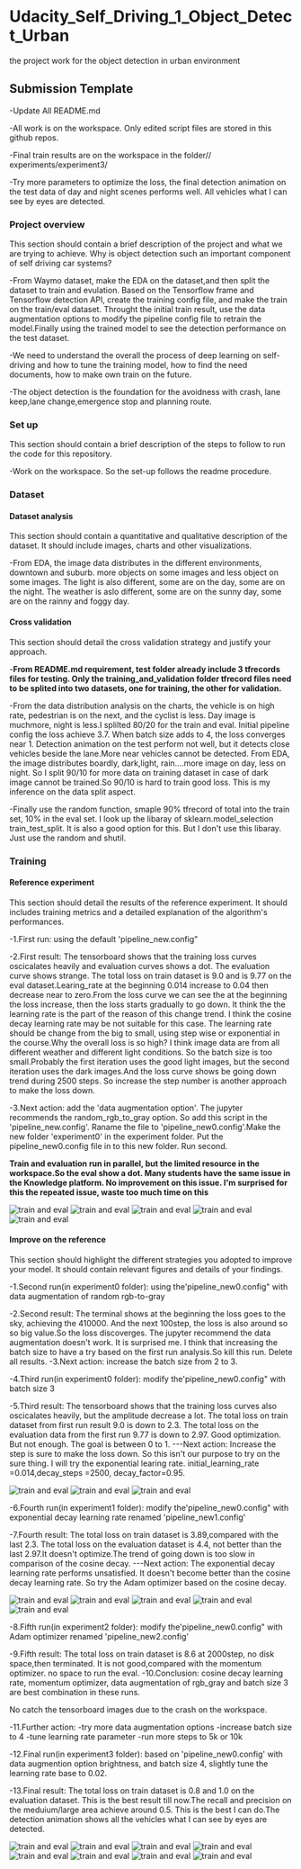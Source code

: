 # Udacity_Self_Driving_1_Object_Detect_Urban
the project work for the object detection in urban environment
## Submission Template

-Update All README.md

-All work is on the workspace. Only edited script files are stored in this github repos.

-Final train results are on the workspace in the folder// experiments/experiment3/

-Try more parameters to optimize the loss, the final detection animation on the test data of day and night scenes performs well. All vehicles what I can see by eyes are detected.

### Project overview
This section should contain a brief description of the project and what we are trying to achieve. Why is object detection such an important component of self driving car systems?

-From Waymo dataset, make the EDA on the dataset,and then split the dataset to train and evulation. Based on the Tensorflow frame and Tensorflow detection API, create the training config file, and make the train on the train/eval dataset. Throught the initial train result, use the data augmentation options to modify the pipeline config file to retrain the model.Finally using the trained model to see the detection performance on the test dataset.

-We need to understand the overall the process of deep learning on self-driving and how to tune the training model, how to find the need documents, how to make own train on the future. 

-The object detection is the foundation for the avoidness with crash, lane keep,lane change,emergence stop and planning route.

### Set up
This section should contain a brief description of the steps to follow to run the code for this repository.

-Work on the workspace. So the set-up follows the readme procedure.

### Dataset
#### Dataset analysis
This section should contain a quantitative and qualitative description of the dataset. It should include images, charts and other visualizations.

-From EDA, the image data distributes in the different environments, downtown and suburb. more objects on some images and less object on some images. The light is also different, some are on the day, some are on the night. The weather is aslo different, some are on the sunny day, some are on the rainny and foggy day.

#### Cross validation
This section should detail the cross validation strategy and justify your approach.

-**From README.md requirement, test folder already include 3 tfrecords files for testing. Only the training_and_validation folder tfrecord files need to be splited into two datasets, one for training, the other for validation.**

-From the data distribution analysis on the charts, the vehicle is on high rate, pedestrian is on the next, and the cyclist is less. Day image is muchmore, night is less.I splilted 80/20 for the train and eval. Initial pipeline config the loss achieve 3.7. When batch size adds to 4, the loss converges near 1. Detection animation on the test perform not well, but it detects close vehicles beside the lane.More near vehicles cannot be detected. From EDA, the image distributes boardly, dark,light, rain....more image on day, less on night. So I split 90/10 for more data on training dataset in case of dark image cannot be trained.So 90/10 is hard to train good loss. This is my inference on the data split aspect.

-Finally use the random function, smaple 90% tfrecord of total into the train set, 10% in the eval set. I look up the libaray of sklearn.model_selection train_test_split. It is also a good option for this. But I don't use this libaray. Just use the random and shutil.

### Training
#### Reference experiment
This section should detail the results of the reference experiment. It should includes training metrics and a detailed explanation of the algorithm's performances.

-1.First run: using the default 'pipeline_new.config"

-2.First result: The tensorboard shows that the training loss curves oscicalates heavily and evaluation curves shows a dot. The evaluation curve shows strange. The total loss on train dataset is 9.0 and is 9.77 on the eval dataset.Learing_rate at the beginning 0.014 increase to 0.04 then decrease near to zero.From the loss curve we can see the at the beginning the loss increase, then the loss starts gradually to go down. It think the the learning rate is the part of the reason of this change trend. I think the cosine decay learning rate may be not suitable for this case. The learning rate should be change from the big to small, using step wise or exponential in the course.Why the overall loss is so high? I think image data are from all different weather and different light conditions. So the batch size is too small.Probably the first iteration uses the good light images, but the second iteration uses the dark images.And the loss curve shows be going down trend during 2500 steps. So increase the step number is another approach to make the loss down.

-3.Next action: add the 'data augmentation option'. The jupyter recommends the random_rgb_to_gray option. So add this script in the 'pipeline_new.config'. Raname the file to 'pipeline_new0.config'.Make the new folder 'experiment0' in the experiment folder. Put the pipeline_new0.config file in to this new folder. Run second.

**Train and evaluation run in parallel, but the limited resource in the workspace.So the eval show a dot. Many students have the same issue in the Knowledge platform. No improvement on this issue. I'm surprised for this the repeated issue, waste too much time on this**

![train and eval](https://github.com/junjiexu628/Udacity_Self_Driving_1_Object_Detect_Urban/blob/main/tensorBD_reference/LOSS1.PNG)
![train and eval](https://github.com/junjiexu628/Udacity_Self_Driving_1_Object_Detect_Urban/blob/main/tensorBD_reference/LOSS2.PNG)
![train and eval](https://github.com/junjiexu628/Udacity_Self_Driving_1_Object_Detect_Urban/blob/main/tensorBD_reference/LOSS3.PNG)
![train and eval](https://github.com/junjiexu628/Udacity_Self_Driving_1_Object_Detect_Urban/blob/main/tensorBD_reference/RECALL.PNG)
![train and eval](https://github.com/junjiexu628/Udacity_Self_Driving_1_Object_Detect_Urban/blob/main/tensorBD_reference/mAP1.PNG)

#### Improve on the reference
This section should highlight the different strategies you adopted to improve your model. It should contain relevant figures and details of your findings.

-1.Second run(in experiment0 folder): using the'pipeline_new0.config" with data augmentation of random rgb-to-gray

-2.Second result: The terminal shows at the beginning the loss goes to the sky, achieving the 410000. And the next 100step, the loss is also around so so big value.So the loss discoverges. The jupyter recommend the data augmentation doesn't work. It is surprised me. I think that increasing the batch size to have a try based on the first run analysis.So kill this run. Delete all results.
-3.Next action: increase the batch size from 2 to 3. 

-4.Third run(in experiment0 folder): modify the'pipeline_new0.config" with batch size 3 

-5.Third result: The tensorboard shows that the training loss curves also oscicalates heavily, but the amplitude decrease a lot. The total loss on train dataset from first run result 9.0 is down to 2.3. The total loss on the evaluation data from the first run 9.77 is down to 2.97. Good optimization. But not enough. The goal is between 0 to 1.
---Next action: Increase the step is sure to make the loss down. So this isn't our purpose to try on the sure thing. I will try the exponential learing rate. initial_learning_rate =0.014,decay_steps =2500, decay_factor=0.95.

![train and eval](https://github.com/junjiexu628/Udacity_Self_Driving_1_Object_Detect_Urban/blob/main/tensorBD_experiment0/LOSS1.PNG)
![train and eval](https://github.com/junjiexu628/Udacity_Self_Driving_1_Object_Detect_Urban/blob/main/tensorBD_experiment0/LOSS2.PNG)
![train and eval](https://github.com/junjiexu628/Udacity_Self_Driving_1_Object_Detect_Urban/blob/main/tensorBD_experiment0/LOSS3.PNG)

-6.Fourth run(in experiment1 folder): modify the'pipeline_new0.config" with exponential decay learning rate renamed 'pipeline_new1.config'

-7.Fourth result: The total loss on train dataset is 3.89,compared with the last 2.3. The total loss on the evaluation dataset is 4.4, not better than the last 2.97.It doesn't optimize.The trend of going down is too slow in comparison of the cosine decay.
---Next action: The exponential decay learning rate performs unsatisfied. It doesn't become better than the cosine decay learning rate. So try the Adam optimizer based on the cosine decay.

![train and eval](https://github.com/junjiexu628/Udacity_Self_Driving_1_Object_Detect_Urban/blob/main/tensorBD_experiment1/LOSS1.PNG)
![train and eval](https://github.com/junjiexu628/Udacity_Self_Driving_1_Object_Detect_Urban/blob/main/tensorBD_experiment1/LOSS2.PNG)
![train and eval](https://github.com/junjiexu628/Udacity_Self_Driving_1_Object_Detect_Urban/blob/main/tensorBD_experiment1/LOSS3.PNG)
![train and eval](https://github.com/junjiexu628/Udacity_Self_Driving_1_Object_Detect_Urban/blob/main/tensorBD_experiment1/RECALL.PNG)
![train and eval](https://github.com/junjiexu628/Udacity_Self_Driving_1_Object_Detect_Urban/blob/main/tensorBD_experiment1/PR1.PNG)

-8.Fifth run(in experiment2 folder): modify the'pipeline_new0.config" with Adam optimizer renamed 'pipeline_new2.config'

-9.Fifth result:  The total loss on train dataset is 8.6 at 2000step, no disk space,then terminated. It is not good,compared with the momentum optimizer. no space to run the eval.
-10.Conclusion: cosine decay learning rate, momentum optimizer, data augmentation of rgb_gray and batch size 3 are best combination in these runs.

No catch the tensorboard images due to the crash on the workspace.

-11.Further action:
-try more data augmentation options
-increase batch size to 4
-tune learning rate parameter
-run more steps to 5k or 10k

-12.Final run(in experiment3 folder): based on 'pipeline_new0.config' with data augmention option brightness, and batch size 4, slightly tune the learning rate base to 0.02.

-13.Final result: The total loss on train dataset is 0.8 and 1.0 on the evaluation dataset. This is the best result till now.The recall and precision on the meduium/large area achieve around 0.5. This is the best I can do.The detection animation shows all the vehicles what I can see by eyes are detected.


![train and eval](https://github.com/junjiexu628/Udacity_Self_Driving_1_Object_Detect_Urban/blob/main/tensorBD_experiment3/loss1.PNG)
![train and eval](https://github.com/junjiexu628/Udacity_Self_Driving_1_Object_Detect_Urban/blob/main/tensorBD_experiment3/loss2.PNG)
![train and eval](https://github.com/junjiexu628/Udacity_Self_Driving_1_Object_Detect_Urban/blob/main/tensorBD_experiment3/loss3.PNG)
![train and eval](https://github.com/junjiexu628/Udacity_Self_Driving_1_Object_Detect_Urban/blob/main/tensorBD_experiment3/mAP1.PNG)
![train and eval](https://github.com/junjiexu628/Udacity_Self_Driving_1_Object_Detect_Urban/blob/main/tensorBD_experiment3/mAP2.PNG)
![train and eval](https://github.com/junjiexu628/Udacity_Self_Driving_1_Object_Detect_Urban/blob/main/tensorBD_experiment3/mAP3.PNG)
![train and eval](https://github.com/junjiexu628/Udacity_Self_Driving_1_Object_Detect_Urban/blob/main/tensorBD_experiment3/detect1.PNG)
![train and eval](https://github.com/junjiexu628/Udacity_Self_Driving_1_Object_Detect_Urban/blob/main/tensorBD_experiment3/detect2.PNG)




